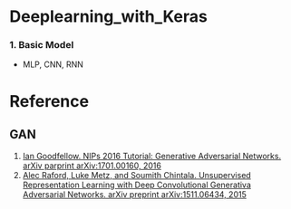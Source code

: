# Deeplearning_with_Keras
### 1. Basic Model
* MLP, CNN, RNN
# Reference
## GAN
1. [Ian Goodfellow. NIPs 2016 Tutorial: Generative Adversarial Networks. arXiv parprint arXiv:1701.00160, 2016](https://arxiv.org/pdf/1701.00160.pdf)
2. [Alec Raford, Luke Metz, and Soumith Chintala. Unsupervised Representation Learning with Deep Convolutional Generativa Adversarial Networks. arXiv preprint arXiv:1511.06434, 2015](https://arxiv.org/pdf/1511.06434.pdf)
